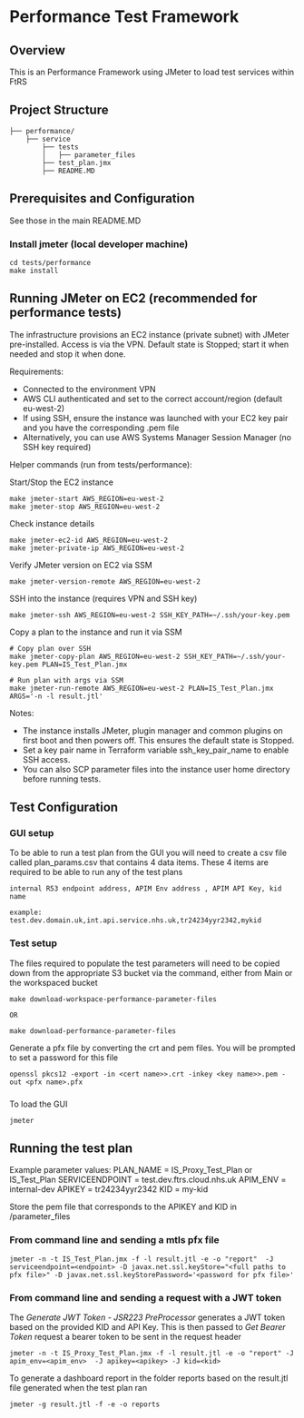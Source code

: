 # Performance Test Framework

## Overview

This is an Performance Framework using JMeter to load test services within FtRS

## Project Structure

```
├── performance/
    ├── service
        ├── tests
        │   ├── parameter_files
        ├── test_plan.jmx
        ├── README.MD
```

## Prerequisites and Configuration

See those in the main README.MD


### Install jmeter (local developer machine)

```shell
cd tests/performance
make install
```

## Running JMeter on EC2 (recommended for performance tests)

The infrastructure provisions an EC2 instance (private subnet) with JMeter pre-installed. Access is via the VPN. Default state is Stopped; start it when needed and stop it when done.

Requirements:
- Connected to the environment VPN
- AWS CLI authenticated and set to the correct account/region (default eu-west-2)
- If using SSH, ensure the instance was launched with your EC2 key pair and you have the corresponding .pem file
- Alternatively, you can use AWS Systems Manager Session Manager (no SSH key required)

Helper commands (run from tests/performance):

Start/Stop the EC2 instance
```shell
make jmeter-start AWS_REGION=eu-west-2
make jmeter-stop AWS_REGION=eu-west-2
```

Check instance details
```shell
make jmeter-ec2-id AWS_REGION=eu-west-2
make jmeter-private-ip AWS_REGION=eu-west-2
```

Verify JMeter version on EC2 via SSM
```shell
make jmeter-version-remote AWS_REGION=eu-west-2
```

SSH into the instance (requires VPN and SSH key)
```shell
make jmeter-ssh AWS_REGION=eu-west-2 SSH_KEY_PATH=~/.ssh/your-key.pem
```

Copy a plan to the instance and run it via SSM
```shell
# Copy plan over SSH
make jmeter-copy-plan AWS_REGION=eu-west-2 SSH_KEY_PATH=~/.ssh/your-key.pem PLAN=IS_Test_Plan.jmx

# Run plan with args via SSM
make jmeter-run-remote AWS_REGION=eu-west-2 PLAN=IS_Test_Plan.jmx ARGS='-n -l result.jtl'
```

Notes:
- The instance installs JMeter, plugin manager and common plugins on first boot and then powers off. This ensures the default state is Stopped.
- Set a key pair name in Terraform variable ssh_key_pair_name to enable SSH access.
- You can also SCP parameter files into the instance user home directory before running tests.

## Test Configuration

### GUI setup
To be able to run a test plan from the GUI you will need to create a csv file called plan_params.csv that contains 4 data items. These 4 items are required to be able to run any of the test plans
```
internal R53 endpoint address, APIM Env address , APIM API Key, kid name

example:
test.dev.domain.uk,int.api.service.nhs.uk,tr24234yyr2342,mykid
```

### Test setup

The files required to populate the test parameters will need to be copied down from the appropriate S3 bucket via the command, either from Main or the workspaced bucket
```
make download-workspace-performance-parameter-files

OR

make download-performance-parameter-files
```
Generate a pfx file by converting the crt and pem files.
You will be prompted to set a password for this file

```
openssl pkcs12 -export -in <cert name>>.crt -inkey <key name>>.pem -out <pfx name>.pfx

```

###
To load the GUI
```
jmeter
```

## Running the test plan
Example parameter values:
PLAN_NAME = IS_Proxy_Test_Plan or IS_Test_Plan
SERVICEENDPOINT = test.dev.ftrs.cloud.nhs.uk
APIM_ENV = internal-dev
APIKEY = tr24234yyr2342
KID = my-kid

Store the pem file that corresponds to the APIKEY and KID in /parameter_files

### From command line and sending a mtls pfx file

```
jmeter -n -t IS_Test_Plan.jmx -f -l result.jtl -e -o "report"  -J serviceendpoint=<endpoint> -D javax.net.ssl.keyStore="<full paths to pfx file>" -D javax.net.ssl.keyStorePassword='<password for pfx file>'
```

### From command line and sending a request with a JWT token

The *Generate JWT Token - JSR223 PreProcessor* generates a JWT token based on the provided KID and API Key.
This is then passed to *Get Bearer Token* request a bearer token to be sent in the request header


```
jmeter -n -t IS_Proxy_Test_Plan.jmx -f -l result.jtl -e -o "report" -J apim_env=<apim_env>  -J apikey=<apikey> -J kid=<kid>
```

To generate a dashboard report in the folder reports based on the result.jtl file generated when the test plan ran
```
jmeter -g result.jtl -f -e -o reports
```
